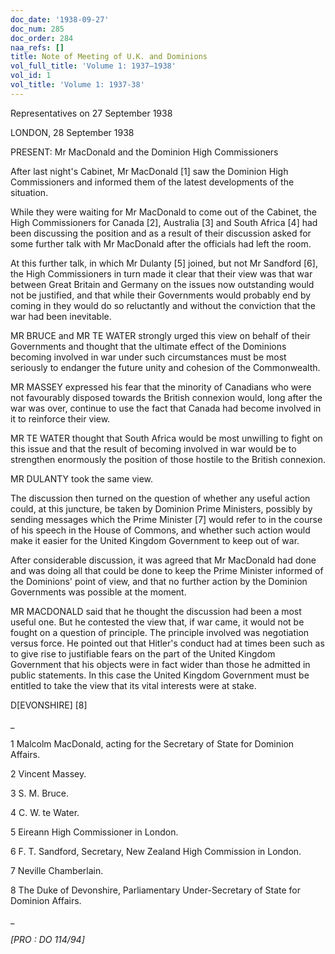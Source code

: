 ```yaml
---
doc_date: '1938-09-27'
doc_num: 285
doc_order: 284
naa_refs: []
title: Note of Meeting of U.K. and Dominions
vol_full_title: 'Volume 1: 1937–1938'
vol_id: 1
vol_title: 'Volume 1: 1937-38'
---
```


Representatives on 27 September 1938

LONDON, 28 September 1938

PRESENT: Mr MacDonald and the Dominion High Commissioners

After last night's Cabinet, Mr MacDonald [1] saw the Dominion High Commissioners and informed them of the latest developments of the situation.

While they were waiting for Mr MacDonald to come out of the Cabinet, the High Commissioners for Canada [2], Australia [3] and South Africa [4] had been discussing the position and as a result of their discussion asked for some further talk with Mr MacDonald after the officials had left the room.

At this further talk, in which Mr Dulanty [5] joined, but not Mr Sandford [6], the High Commissioners in turn made it clear that their view was that war between Great Britain and Germany on the issues now outstanding would not be justified, and that while their Governments would probably end by coming in they would do so reluctantly and without the conviction that the war had been inevitable.

MR BRUCE and MR TE WATER strongly urged this view on behalf of their Governments and thought that the ultimate effect of the Dominions becoming involved in war under such circumstances must be most seriously to endanger the future unity and cohesion of the Commonwealth.

MR MASSEY expressed his fear that the minority of Canadians who were not favourably disposed towards the British connexion would, long after the war was over, continue to use the fact that Canada had become involved in it to reinforce their view.

MR TE WATER thought that South Africa would be most unwilling to fight on this issue and that the result of becoming involved in war would be to strengthen enormously the position of those hostile to the British connexion.

MR DULANTY took the same view.

The discussion then turned on the question of whether any useful action could, at this juncture, be taken by Dominion Prime Ministers, possibly by sending messages which the Prime Minister [7] would refer to in the course of his speech in the House of Commons, and whether such action would make it easier for the United Kingdom Government to keep out of war.

After considerable discussion, it was agreed that Mr MacDonald had done and was doing all that could be done to keep the Prime Minister informed of the Dominions' point of view, and that no further action by the Dominion Governments was possible at the moment.

MR MACDONALD said that he thought the discussion had been a most useful one. But he contested the view that, if war came, it would not be fought on a question of principle. The principle involved was negotiation versus force. He pointed out that Hitler's conduct had at times been such as to give rise to justifiable fears on the part of the United Kingdom Government that his objects were in fact wider than those he admitted in public statements. In this case the United Kingdom Government must be entitled to take the view that its vital interests were at stake.

D[EVONSHIRE] [8]

 _

1 Malcolm MacDonald, acting for the Secretary of State for Dominion Affairs.

2 Vincent Massey.

3 S. M. Bruce.

4 C. W. te Water.

5 Eireann High Commissioner in London.

6 F. T. Sandford, Secretary, New Zealand High Commission in London.

7 Neville Chamberlain.

8 The Duke of Devonshire, Parliamentary Under-Secretary of State for Dominion Affairs.

_

 _[PRO : DO 114/94]_